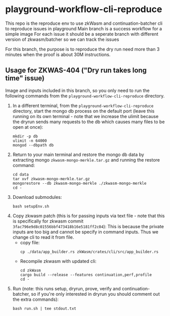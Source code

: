 # playground-workflow-cli-reproduce
This repo is the reproduce env to use zkWasm and continuation-batcher cli to reproduce issues in playground
Main branch is a success workflow for a simple image
For each issue it should be a seperate branch with different version of zkwasm/batcher so we can track the issues

For this branch, the purpose is to reproduce the dry run need more than 3 minutes when the proof is about 30M instructions.

## Usage for ZKWAS-404 ("Dry run takes long time" issue)
Image and inputs included in this branch, so you only need to run the following commands from the `playground-workflow-cli-reproduce` directory.

1. In a different terminal, from the `playground-workflow-cli-reproduce` directory, start the mongo db process on the default port (leave this running on its own terminal - note that we increase the ulimit because the dryrun sends many requests to the db which causes many files to be open at once):
    ```
    mkdir -p db
    ulimit -n 64000
    mongod --dbpath db
    ```
2. Return to your main terminal and restore the mongo db data by extracting mongo `zkwasm-mongo-merkle.tar.gz` and running the restore command:
    ```
    cd data
    tar xvf zkwasm-mongo-merkle.tar.gz
    mongorestore --db zkwasm-mongo-merkle ./zkwasm-mongo-merkle
    cd -
    ```
2. Download submodules:
    ```
    bash setupEnv.sh
    ```
3. Copy zkwasm patch (this is for passing inputs via text file - note that this is specifically for zkwasm commit `3fac796e9d8c01556bbf473418b16e5181ff2c04`): This is because the private inputs are too big and cannot be specify in command inputs. Thus we change cli to read it from file.
    - copy file:
        ```
        cp ./data/app_builder.rs zkWasm/crates/cli/src/app_builder.rs
        ```
    - Recompile zkwasm with updated cli:
        ```
        cd zkWasm
        cargo build --release --features continuation,perf,profile
        cd -
        ```
5. Run (note: this runs setup, dryrun, prove, verify and continuation-batcher, so if you're only interested in dryrun you should comment out the extra commands):
    ```
    bash run.sh | tee stdout.txt
    ```
